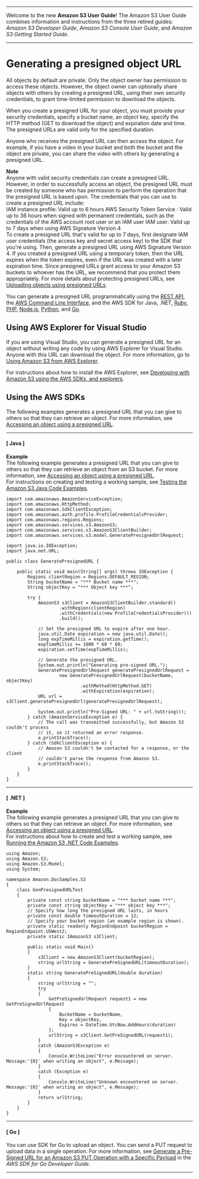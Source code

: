 --------

Welcome to the new **Amazon S3 User Guide**\! The Amazon S3 User Guide combines information and instructions from the three retired guides: *Amazon S3 Developer Guide*, *Amazon S3 Console User Guide*, and *Amazon S3 Getting Started Guide*\.

--------

# Generating a presigned object URL<a name="generate-presigned-url"></a>

All objects by default are private\. Only the object owner has permission to access these objects\. However, the object owner can optionally share objects with others by creating a presigned URL, using their own security credentials, to grant time\-limited permission to download the objects\. 

When you create a presigned URL for your object, you must provide your security credentials, specify a bucket name, an object key, specify the HTTP method \(GET to download the object\) and expiration date and time\. The presigned URLs are valid only for the specified duration\. 

Anyone who receives the presigned URL can then access the object\. For example, if you have a video in your bucket and both the bucket and the object are private, you can share the video with others by generating a presigned URL\. 

**Note**  
Anyone with valid security credentials can create a presigned URL\. However, in order to successfully access an object, the presigned URL must be created by someone who has permission to perform the operation that the presigned URL is based upon\.
The credentials that you can use to create a presigned URL include:  
IAM instance profile: Valid up to 6 hours
AWS Security Token Service : Valid up to 36 hours when signed with permanent credentials, such as the credentials of the AWS account root user or an IAM user
IAM user: Valid up to 7 days when using AWS Signature Version 4  
To create a presigned URL that's valid for up to 7 days, first designate IAM user credentials \(the access key and secret access key\) to the SDK that you're using\. Then, generate a presigned URL using AWS Signature Version 4\.
If you created a presigned URL using a temporary token, then the URL expires when the token expires, even if the URL was created with a later expiration time\.
Since presigned URLs grant access to your Amazon S3 buckets to whoever has the URL, we recommend that you protect them appropriately\. For more details about protecting presigned URLs, see [Uploading objects using presigned URLs](PresignedUrlUploadObject.md)\.

You can generate a presigned URL programmatically using the [REST API](https://docs.aws.amazon.com/AmazonS3/latest/API/sigv4-query-string-auth.html#query-string-auth-v4-signing-example), the [AWS Command Line Interface](https://docs.aws.amazon.com/cli/latest/reference/s3/presign.html), and the AWS SDK for Java, \.NET, [Ruby](https://docs.aws.amazon.com/sdk-for-ruby/v3/api/Aws/S3/Presigner.html), [PHP](https://docs.aws.amazon.com/aws-sdk-php/v3/api/class-Aws.S3.S3Client.html#_createPresignedRequest), [Node\.js](https://docs.aws.amazon.com/AWSJavaScriptSDK/latest/AWS/S3.html#getSignedUrl-property), [Python](http://boto3.amazonaws.com/v1/documentation/api/latest/reference/services/s3.html#S3.Client.generate_presigned_url), and [Go](https://docs.aws.amazon.com/sdk-for-go/v1/developer-guide/s3-example-presigned-urls.html)\.

## Using AWS Explorer for Visual Studio<a name="ShareObjectPreSignedURLVSExplorer"></a>

If you are using Visual Studio, you can generate a presigned URL for an object without writing any code by using AWS Explorer for Visual Studio\. Anyone with this URL can download the object\. For more information, go to [Using Amazon S3 from AWS Explorer](https://docs.aws.amazon.com/AWSToolkitVS/latest/UserGuide/using-s3.html)\. 

For instructions about how to install the AWS Explorer, see [Developing with Amazon S3 using the AWS SDKs, and explorers](UsingAWSSDK.md)\.

## Using the AWS SDKs<a name="ShareObjectPreSignedURLSDK"></a>

The following examples generates a presigned URL that you can give to others so that they can retrieve an object\. For more information, see [Accessing an object using a presigned URL](ShareObjectPreSignedURL.md)\. 

------
#### [ Java ]

**Example**  
The following example generates a presigned URL that you can give to others so that they can retrieve an object from an S3 bucket\. For more information, see [Accessing an object using a presigned URL](ShareObjectPreSignedURL.md)\.   
 For instructions on creating and testing a working sample, see [Testing the Amazon S3 Java Code Examples](UsingTheMPJavaAPI.md#TestingJavaSamples)\.   

```
import com.amazonaws.AmazonServiceException;
import com.amazonaws.HttpMethod;
import com.amazonaws.SdkClientException;
import com.amazonaws.auth.profile.ProfileCredentialsProvider;
import com.amazonaws.regions.Regions;
import com.amazonaws.services.s3.AmazonS3;
import com.amazonaws.services.s3.AmazonS3ClientBuilder;
import com.amazonaws.services.s3.model.GeneratePresignedUrlRequest;

import java.io.IOException;
import java.net.URL;

public class GeneratePresignedURL {

    public static void main(String[] args) throws IOException {
        Regions clientRegion = Regions.DEFAULT_REGION;
        String bucketName = "*** Bucket name ***";
        String objectKey = "*** Object key ***";

        try {
            AmazonS3 s3Client = AmazonS3ClientBuilder.standard()
                    .withRegion(clientRegion)
                    .withCredentials(new ProfileCredentialsProvider())
                    .build();

            // Set the presigned URL to expire after one hour.
            java.util.Date expiration = new java.util.Date();
            long expTimeMillis = expiration.getTime();
            expTimeMillis += 1000 * 60 * 60;
            expiration.setTime(expTimeMillis);

            // Generate the presigned URL.
            System.out.println("Generating pre-signed URL.");
            GeneratePresignedUrlRequest generatePresignedUrlRequest =
                    new GeneratePresignedUrlRequest(bucketName, objectKey)
                            .withMethod(HttpMethod.GET)
                            .withExpiration(expiration);
            URL url = s3Client.generatePresignedUrl(generatePresignedUrlRequest);

            System.out.println("Pre-Signed URL: " + url.toString());
        } catch (AmazonServiceException e) {
            // The call was transmitted successfully, but Amazon S3 couldn't process 
            // it, so it returned an error response.
            e.printStackTrace();
        } catch (SdkClientException e) {
            // Amazon S3 couldn't be contacted for a response, or the client
            // couldn't parse the response from Amazon S3.
            e.printStackTrace();
        }
    }
}
```

------
#### [ \.NET ]

**Example**  
The following example generates a presigned URL that you can give to others so that they can retrieve an object\. For more information, see [Accessing an object using a presigned URL](ShareObjectPreSignedURL.md)\.   
For instructions about how to create and test a working sample, see [Running the Amazon S3 \.NET Code Examples](UsingTheMPDotNetAPI.md#TestingDotNetApiSamples)\.  

```
using Amazon;
using Amazon.S3;
using Amazon.S3.Model;
using System;

namespace Amazon.DocSamples.S3
{
    class GenPresignedURLTest
    {
        private const string bucketName = "*** bucket name ***"; 
        private const string objectKey = "*** object key ***";
        // Specify how long the presigned URL lasts, in hours
        private const double timeoutDuration = 12;
        // Specify your bucket region (an example region is shown).
        private static readonly RegionEndpoint bucketRegion = RegionEndpoint.USWest2;
        private static IAmazonS3 s3Client;

        public static void Main()
        {
            s3Client = new AmazonS3Client(bucketRegion);
            string urlString = GeneratePreSignedURL(timeoutDuration);
        }
        static string GeneratePreSignedURL(double duration)
        {
            string urlString = "";
            try
            {
                GetPreSignedUrlRequest request1 = new GetPreSignedUrlRequest
                {
                    BucketName = bucketName,
                    Key = objectKey,
                    Expires = DateTime.UtcNow.AddHours(duration)
                };
                urlString = s3Client.GetPreSignedURL(request1);
            }
            catch (AmazonS3Exception e)
            {
                Console.WriteLine("Error encountered on server. Message:'{0}' when writing an object", e.Message);
            }
            catch (Exception e)
            {
                Console.WriteLine("Unknown encountered on server. Message:'{0}' when writing an object", e.Message);
            }
            return urlString;
        }
    }
}
```

------
#### [ Go ]

You can use SDK for Go to upload an object\. You can send a PUT request to upload data in a single operation\. For more information, see [Generate a Pre\-Signed URL for an Amazon S3 PUT Operation with a Specific Payload](https://docs.aws.amazon.com/sdk-for-go/v1/developer-guide/s3-example-presigned-urls.html) in the *AWS SDK for Go Developer Guide*\.

------